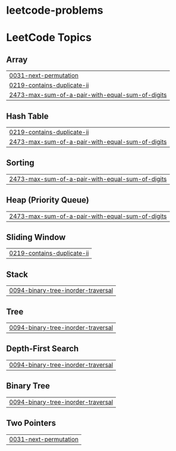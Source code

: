 # leetcode-problems
<!---LeetCode Topics Start-->
# LeetCode Topics
## Array
|  |
| ------- |
| [0031-next-permutation](https://github.com/SURYAULAGANATHAN/leetcode-problems/tree/master/0031-next-permutation) |
| [0219-contains-duplicate-ii](https://github.com/SURYAULAGANATHAN/leetcode-problems/tree/master/0219-contains-duplicate-ii) |
| [2473-max-sum-of-a-pair-with-equal-sum-of-digits](https://github.com/SURYAULAGANATHAN/leetcode-problems/tree/master/2473-max-sum-of-a-pair-with-equal-sum-of-digits) |
## Hash Table
|  |
| ------- |
| [0219-contains-duplicate-ii](https://github.com/SURYAULAGANATHAN/leetcode-problems/tree/master/0219-contains-duplicate-ii) |
| [2473-max-sum-of-a-pair-with-equal-sum-of-digits](https://github.com/SURYAULAGANATHAN/leetcode-problems/tree/master/2473-max-sum-of-a-pair-with-equal-sum-of-digits) |
## Sorting
|  |
| ------- |
| [2473-max-sum-of-a-pair-with-equal-sum-of-digits](https://github.com/SURYAULAGANATHAN/leetcode-problems/tree/master/2473-max-sum-of-a-pair-with-equal-sum-of-digits) |
## Heap (Priority Queue)
|  |
| ------- |
| [2473-max-sum-of-a-pair-with-equal-sum-of-digits](https://github.com/SURYAULAGANATHAN/leetcode-problems/tree/master/2473-max-sum-of-a-pair-with-equal-sum-of-digits) |
## Sliding Window
|  |
| ------- |
| [0219-contains-duplicate-ii](https://github.com/SURYAULAGANATHAN/leetcode-problems/tree/master/0219-contains-duplicate-ii) |
## Stack
|  |
| ------- |
| [0094-binary-tree-inorder-traversal](https://github.com/SURYAULAGANATHAN/leetcode-problems/tree/master/0094-binary-tree-inorder-traversal) |
## Tree
|  |
| ------- |
| [0094-binary-tree-inorder-traversal](https://github.com/SURYAULAGANATHAN/leetcode-problems/tree/master/0094-binary-tree-inorder-traversal) |
## Depth-First Search
|  |
| ------- |
| [0094-binary-tree-inorder-traversal](https://github.com/SURYAULAGANATHAN/leetcode-problems/tree/master/0094-binary-tree-inorder-traversal) |
## Binary Tree
|  |
| ------- |
| [0094-binary-tree-inorder-traversal](https://github.com/SURYAULAGANATHAN/leetcode-problems/tree/master/0094-binary-tree-inorder-traversal) |
## Two Pointers
|  |
| ------- |
| [0031-next-permutation](https://github.com/SURYAULAGANATHAN/leetcode-problems/tree/master/0031-next-permutation) |
<!---LeetCode Topics End-->